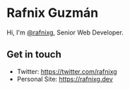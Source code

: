 # Rafnix Guzmán

Hi, I'm [@rafnixg](https://twitter.com/rafnixg), Senior Web Developer.

## Get in touch

- Twitter: https://twitter.com/rafnixg
- Personal Site: https://rafnixg.dev


<!--
**rafnixg/rafnixg** is a ✨ _special_ ✨ repository because its `README.md` (this file) appears on your GitHub profile.

Here are some ideas to get you started:

- 🔭 I’m currently working on ...
- 🌱 I’m currently learning ...
- 👯 I’m looking to collaborate on ...
- 🤔 I’m looking for help with ...
- 💬 Ask me about ...
- 📫 How to reach me: ...
- 😄 Pronouns: ...
- ⚡ Fun fact: ...
-->
